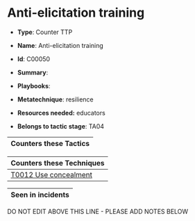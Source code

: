 # Anti-elicitation training

* **Type**: Counter TTP

* **Name**: Anti-elicitation training

* **Id**: C00050

* **Summary**: 

* **Playbooks**: 

* **Metatechnique**: resilience

* **Resources needed:** educators

* **Belongs to tactic stage**: TA04


| Counters these Tactics |
| ---------------------- |



| Counters these Techniques |
| ------------------------- |
| [T0012 Use concealment](../techniques/T0012.md) |



| Seen in incidents |
| ----------------- |


DO NOT EDIT ABOVE THIS LINE - PLEASE ADD NOTES BELOW
